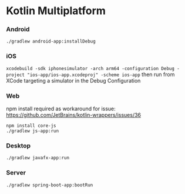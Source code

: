 # Kotlin Multiplatform

### Android

`./gradlew android-app:installDebug`

### iOS

`xcodebuild -sdk iphonesimulator -arch arm64 -configuration Debug -project "ios-app/ios-app.xcodeproj" -scheme ios-app`
then run from XCode targeting a simulator in the Debug Configuration

### Web

npm install required as workaround for issue: https://github.com/JetBrains/kotlin-wrappers/issues/36

```
npm install core-js
./gradlew js-app:run
```

### Desktop

`./gradlew javafx-app:run`

### Server

`./gradlew spring-boot-app:bootRun`

